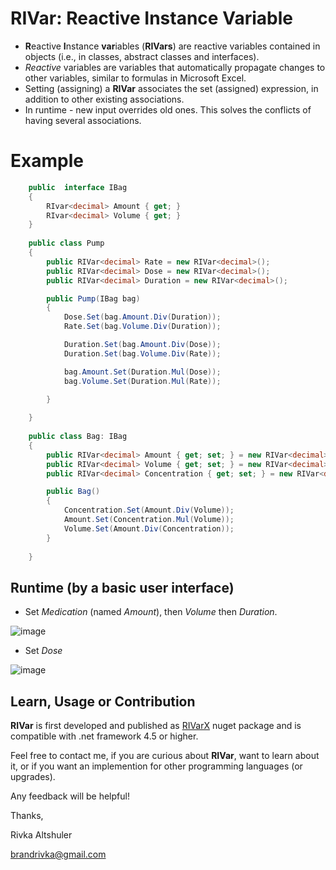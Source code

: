 # RIVar: Reactive Instance Variable

- **R**eactive **I**nstance **var**iables (**RIVars**) are reactive variables contained in objects (i.e., in classes, abstract classes and interfaces). 
- _Reactive_ variables are variables that automatically propagate changes to other variables, similar to formulas in Microsoft Excel.
- Setting (assigning) a **RIVar** associates the set (assigned) expression, in addition to other existing associations.
- In runtime - new input overrides old ones. This solves the conflicts of having several associations.

# Example

```C#
    public  interface IBag
    {
        RIvar<decimal> Amount { get; }
        RIvar<decimal> Volume { get; }
    }
    
    public class Pump
    {
        public RIVar<decimal> Rate = new RIVar<decimal>();
        public RIVar<decimal> Dose = new RIVar<decimal>();
        public RIVar<decimal> Duration = new RIVar<decimal>();

        public Pump(IBag bag)
        {
            Dose.Set(bag.Amount.Div(Duration));
            Rate.Set(bag.Volume.Div(Duration));

            Duration.Set(bag.Amount.Div(Dose));
            Duration.Set(bag.Volume.Div(Rate));

            bag.Amount.Set(Duration.Mul(Dose));
            bag.Volume.Set(Duration.Mul(Rate));

        }
 
    }
    
    public class Bag: IBag
    {
        public RIVar<decimal> Amount { get; set; } = new RIVar<decimal>();
        public RIVar<decimal> Volume { get; set; } = new RIVar<decimal>();
        public RIVar<decimal> Concentration { get; set; } = new RIVar<decimal>();

        public Bag()
        {
            Concentration.Set(Amount.Div(Volume));
            Amount.Set(Concentration.Mul(Volume));
            Volume.Set(Amount.Div(Concentration));
        }
      
    }


```

## Runtime (by a basic user interface)

- Set _Medication_ (named _Amount_), then _Volume_ then _Duration_.

![image](https://user-images.githubusercontent.com/32875275/211289723-70d58b8a-2fde-407d-9887-bc72ab25251b.png)

- Set _Dose_

![image](https://user-images.githubusercontent.com/32875275/211289858-1fd9d4d2-9a7b-4166-bbc1-92d35f6a64e2.png)

## Learn, Usage or Contribution

**RIVar** is first developed and published as [RIVarX](https://www.nuget.org/packages/RIvar.RIvarX/1.0.0/) nuget package and is compatible with .net framework 4.5 or higher.

Feel free to contact me, if you are curious about **RIVar**, want to learn about it, or if you want an implemention for other programming languages (or upgrades).

Any feedback will be helpful!

Thanks,

Rivka Altshuler

brandrivka@gmail.com











